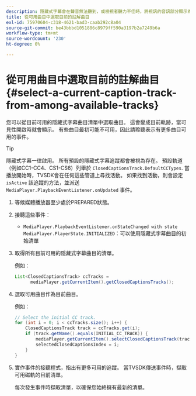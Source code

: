 ```yaml
---
description: 隱藏式字幕會在聲音無法聽到，或檢視者聽力不佳時，將視訊的音訊部分顯示為熒幕上的文字。
title: 從可用曲目中選取目前的註解曲目
exl-id: 75970604-c318-4621-bad3-caab292c8a04
source-git-commit: be43bbbd1051886c8979ff590a3197b2a7249b6a
workflow-type: tm+mt
source-wordcount: '230'
ht-degree: 0%

---
```


# 從可用曲目中選取目前的註解曲目{#select-a-current-caption-track-from-among-available-tracks}

您可以從目前可用的隱藏式字幕曲目清單中選取曲目。 這會變成目前軌跡，當可見性開啟時就會顯示。 有些曲目最初可能不可用，因此請聆聽表示有更多曲目可用的事件。

>[!TIP]
>
>隱藏式字幕一律啟用。 所有預設的隱藏式字幕追蹤都會被視為存在。 預設軌道（例如CC1-CC4、CS1-CS6）列舉於 `ClosedCaptionsTrack.DefaultCCTypes`. 當播放開始時，TVSDK會在任何這些管道上尋找活動。 如果找到活動，則會設定 `isActive` 該追蹤的方法，並派送 `MediaPlayer.PlaybackEventListener.onUpdated` 事件。

1. 等候媒體播放器至少處於PREPARED狀態。
1. 接聽這些事件：

   * `MediaPlayer.PlaybackEventListener.onStateChanged with state MediaPlayer.PlayerState.INITIALIZED`：可以使用隱藏式字幕曲目的初始清單

1. 取得所有目前可用的隱藏式字幕曲目的清單。

   例如：

   ```java
   List<ClosedCaptionsTrack> ccTracks = 
         mediaPlayer.getCurrentItem().getClosedCaptionsTracks();
   ```

1. 選取可用曲目作為目前曲目。

   例如：

   ```java
   // Select the initial CC track. 
   for (int i = 0; i < ccTracks.size(); i++) { 
       ClosedCaptionsTrack track = ccTracks.get(i); 
       if (track.getName().equals(INITIAL_CC_TRACK)) { 
           mediaPlayer.getCurrentItem().selectClosedCaptionsTrack(track); 
           selectedClosedCaptionsIndex = i; 
       } 
   }
   ```

1. 實作事件的接聽程式，指出有更多可用的追蹤。 當TVSDK傳送事件時，擷取可用磁軌的目前清單。

   每次發生事件時擷取清單，以確保您始終擁有最新的清單。
